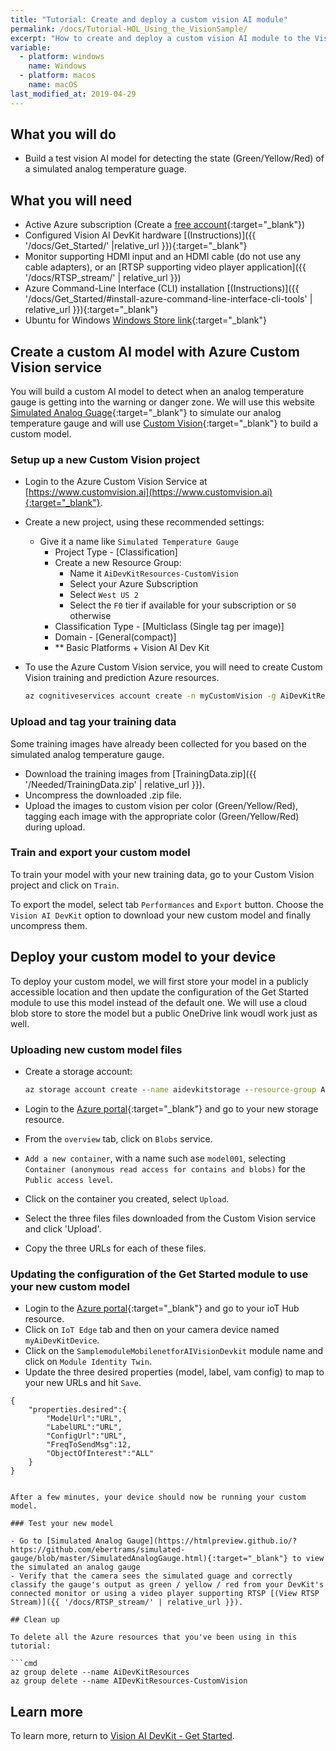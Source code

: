 ```yaml
---
title: "Tutorial: Create and deploy a custom vision AI module"
permalink: /docs/Tutorial-HOL_Using_the_VisionSample/
excerpt: "How to create and deploy a custom vision AI module to the Vision AI DevKit."
variable:
  - platform: windows
    name: Windows
  - platform: macos
    name: macOS
last_modified_at: 2019-04-29
---
```


## What you will do

- Build a test vision AI model for detecting the state (Green/Yellow/Red) of a simulated analog temperature guage.

## What you will need

- Active Azure subscription (Create a [free account](https://azure.microsoft.com/free/?WT.mc_id=A261C142F.){:target="_blank"})
- Configured Vision AI DevKit hardware [(Instructions)]({{ '/docs/Get_Started/' |relative_url }}){:target="_blank"}
- Monitor supporting HDMI input and an HDMI cable (do not use any cable adapters), or an [RTSP supporting video player application]({{ '/docs/RTSP_stream/' | relative_url }})
- Azure Command-Line Interface (CLI) installation [(Instructions)]({{ '/docs/Get_Started/#install-azure-command-line-interface-cli-tools' | relative_url }}){:target="_blank"}
- Ubuntu for Windows [Windows Store link](https://www.microsoft.com/en-us/p/ubuntu/9nblggh4msv6?activetab=pivot:overviewtab){:target="_blank"}

## Create a custom AI model with Azure Custom Vision service

You will build a custom AI model to detect when an analog temperature gauge is getting into the warning or danger zone. We will use this website [Simulated Analog Guage](https://htmlpreview.github.io/?https://github.com/ebertrams/simulated-gauge/blob/master/SimulatedAnalogGauge.html){:target="_blank"} to simulate our analog temperature gauge and will use [Custom Vision](https://www.customvision.ai/){:target="_blank"} to build a custom model.

### Setup up a new Custom Vision project

- Login to the Azure Custom Vision Service at [https://www.customvision.ai](https://www.customvision.ai){:target="_blank"}.

- Create a new project, using these recommended settings:

  - Give it a name like `Simulated Temperature Gauge`
    - Project Type - [Classification]
    - Create a new Resource Group:
        - Name it `AiDevKitResources-CustomVision`
        - Select your Azure Subscription
        - Select `West US 2`
        - Select the `F0` tier if available for your subscription or `S0` otherwise
    - Classification Type - [Multiclass (Single tag per image)]
    - Domain - [General(compact)]
    - ** Basic Platforms + Vision AI Dev Kit

- To use the Azure Custom Vision service, you will need to create Custom Vision training and prediction Azure resources.

    ```cmd
    az cognitiveservices account create -n myCustomVision -g AiDevKitResources --kind CustomVision --sku F0 -l westus2 --yes
    ```

### Upload and tag your training data

Some training images have already been collected for you based on the simulated analog temperature gauge.

- Download the training images from [TrainingData.zip]({{ '/Needed/TrainingData.zip' | relative_url }}).
- Uncompress the downloaded .zip file.
- Upload the images to custom vision per color (Green/Yellow/Red), tagging each image with the appropriate color (Green/Yellow/Red) during upload.

### Train and export your custom model

To train your model with your new training data, go to your Custom Vision project and click on `Train`.

To export the model, select tab `Performances` and `Export` button. Choose the `Vision AI DevKit` option to download your new custom model and finally uncompress them.

## Deploy your custom model to your device

To deploy your custom model, we will first store your model in a publicly accessible location and then update the configuration of the Get Started module to use this model instead of the default one. We will use a cloud blob store to store the model but a public OneDrive link woudl work just as well.

### Uploading new custom model files

- Create a storage account:

    ```cmd
    az storage account create --name aidevkitstorage --resource-group AiDevKitResources --location westus --sku Standard_LRS --kind StorageV2
    ```

- Login to the [Azure portal](http://portal.azure.com){:target="_blank"} and go to your new storage resource.
- From the `overview` tab, click on `Blobs` service.
- `Add a new container`, with a name such ase `model001`, selecting `Container (anonymous read access for contains and blobs)` for the `Public access level`.

- Click on the container you created, select `Upload`.
- Select the three files files downloaded from the Custom Vision service and click 'Upload'.
- Copy the three URLs for each of these files.

### Updating the configuration of the Get Started module to use your new custom model

- Login to the [Azure portal](http://portal.azure.com){:target="_blank"} and go to your ioT Hub resource.
- Click on `IoT Edge` tab and then on your camera device named `myAiDevKitDevice`.
- Click on the `SamplemoduleMobilenetforAIVisionDevkit` module name and click on `Module Identity Twin`.
- Update the three desired properties (model, label, vam config) to map to your new URLs and hit `Save`.

```terminal
{
    "properties.desired":{
        "ModelUrl":"URL",
        "LabelURL":"URL",
        "ConfigUrl":"URL",
        "FreqToSendMsg":12,
        "ObjectOfInterest":"ALL"
    }
}


After a few minutes, your device should now be running your custom model.

### Test your new model

- Go to [Simulated Analog Gauge](https://htmlpreview.github.io/?https://github.com/ebertrams/simulated-gauge/blob/master/SimulatedAnalogGauge.html){:target="_blank"} to view the simulated an analog gauge
- Verify that the camera sees the simulated guage and correctly classify the gauge's output as green / yellow / red from your DevKit's connected monitor or using a video player supporting RTSP [(View RTSP Stream)]({{ '/docs/RTSP_stream/' | relative_url }}).

## Clean up

To delete all the Azure resources that you've been using in this tutorial:

```cmd
az group delete --name AiDevKitResources
az group delete --name AIDevKitResources-CustomVision
```

## Learn more

To learn more, return to [Vision AI DevKit - Get Started](https://azure.github.io/Vision-AI-DevKit-Pages/docs/Get_Started/).
